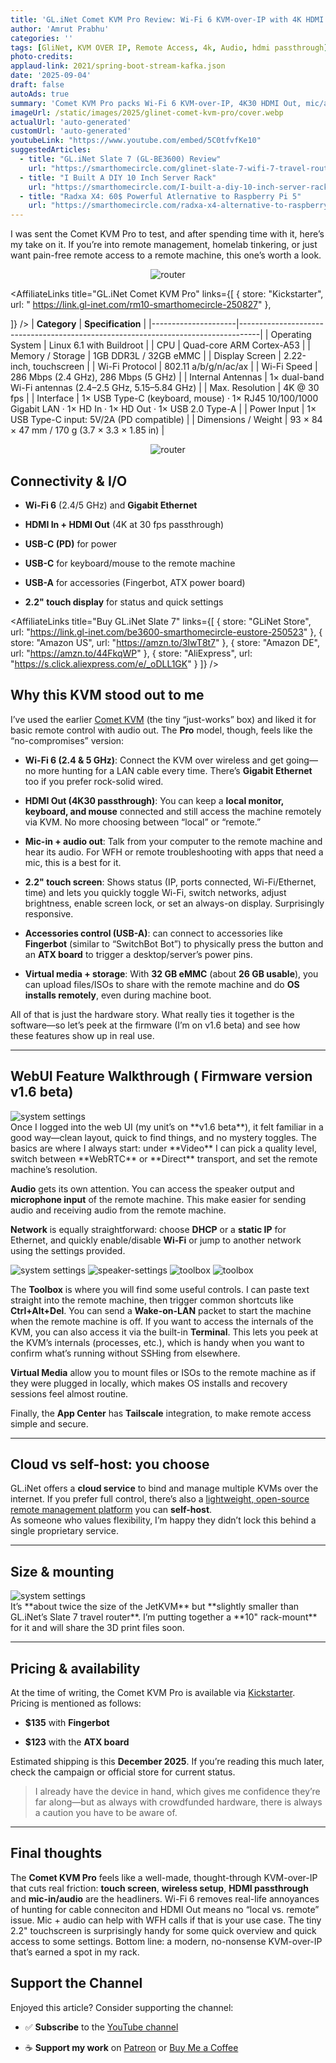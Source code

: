 ```yaml
---
title: 'GL.iNet Comet KVM Pro Review: Wi-Fi 6 KVM-over-IP with 4K HDMI Out Passthrough'
author: 'Amrut Prabhu'
categories: ''
tags: [GliNet, KVM OVER IP, Remote Access, 4k, Audio, hdmi passthrough]
photo-credits:
applaud-link: 2021/spring-boot-stream-kafka.json
date: '2025-09-04'
draft: false
autoAds: true
summary: 'Comet KVM Pro packs Wi-Fi 6 KVM-over-IP, 4K30 HDMI Out, mic/audio, virtual media, Tailscale, plus cloud or self-hosted management for painless remote machine control.'
imageUrl: /static/images/2025/glinet-comet-kvm-pro/cover.webp
actualUrl: 'auto-generated'
customUrl: 'auto-generated'
youtubeLink: "https://www.youtube.com/embed/5C0tfvfKe10"
suggestedArticles:
  - title: "GL.iNet Slate 7 (GL‑BE3600) Review"
    url: "https://smarthomecircle.com/glinet-slate-7-wifi-7-travel-router"
  - title: "I Built A DIY 10 Inch Server Rack"
    url: "https://smarthomecircle.com/I-built-a-diy-10-inch-server-rack"
  - title: "Radxa X4: 60$ Powerful Atlernative to Raspberry Pi 5"
    url: "https://smarthomecircle.com/radxa-x4-alternative-to-raspberry-pi-5"
---
```

<TOCInline toc={props.toc} asDisclosure />  

I was sent the Comet KVM Pro to test, and after spending time with it, here’s my  take on it. If you’re into remote management, homelab tinkering, or just want pain-free remote access to a remote machine, this one’s worth a look.

<p align="center">
  <img src="/static/images/2025/glinet-comet-kvm-pro/front-view.webp" alt="router" />
</p>

<AffiliateLinks 
  title="GL.iNet Comet KVM Pro" 
  links={[
    { store: "Kickstarter", url: " https://link.gl-inet.com/rm10-smarthomecircle-250827" },
    
  ]}
/>
| **Category**        | **Specification**                                                                 |
|---------------------|-----------------------------------------------------------------------------------|
| Operating System    | Linux 6.1 with Buildroot                                                           |
| CPU                 | Quad-core ARM Cortex-A53                                                           |
| Memory / Storage    | 1GB DDR3L / 32GB eMMC                                                             |
| Display Screen      | 2.22-inch, touchscreen                                                            |
| Wi-Fi Protocol      | 802.11 a/b/g/n/ac/ax                                                              |
| Wi-Fi Speed         | 286 Mbps (2.4 GHz), 286 Mbps (5 GHz)                                              |
| Internal Antennas   | 1× dual-band Wi-Fi antennas (2.4–2.5 GHz, 5.15–5.84 GHz)                          |
| Max. Resolution     | 4K @ 30 fps                                                                       |
| Interface           | 1× USB Type-C (keyboard, mouse) · 1× RJ45 10/100/1000 Gigabit LAN · 1× HD In · 1× HD Out · 1× USB 2.0 Type-A |
| Power Input         | 1× USB Type-C input: 5V/2A (PD compatible)                                        |
| Dimensions / Weight | 93 × 84 × 47 mm / 170 g (3.7 × 3.3 × 1.85 in)                                     |


<p align="center">
  <img src="/static/images/2025/glinet-comet-kvm-pro/back-view.webp" alt="router" />
</p>


## Connectivity & I/O

-   **Wi-Fi 6** (2.4/5 GHz) and **Gigabit Ethernet**
    
-   **HDMI In + HDMI Out** (4K at 30 fps passthrough)
    
-   **USB-C (PD)** for power
    
-   **USB-C** for keyboard/mouse to the remote machine
    
-   **USB-A** for accessories (Fingerbot, ATX power board)
    
-   **2.2" touch display** for status and quick settings
    


<AffiliateLinks 
  title="Buy GL.iNet Slate 7" 
  links={[
    { store: "GLiNet Store", url: "https://link.gl-inet.com/be3600-smarthomecircle-eustore-250523" },
    { store: "Amazon US", url: "https://amzn.to/3IwT8t7" },
    { store: "Amazon DE", url: "https://amzn.to/44FkqWP" },
    { store: "AliExpress", url: "https://s.click.aliexpress.com/e/_oDLL1GK" }
  ]}
/>

## Why this KVM stood out to me

I’ve used the earlier [Comet KVM](https://smarthomecircle.com/comet-kvm-gl-rm1-review-best-kvm-over-ip-2025) (the tiny “just-works” box) and liked it for basic remote control with audio out. The **Pro** model, though, feels like the “no-compromises” version:

-   **Wi-Fi 6 (2.4 & 5 GHz)**: Connect the KVM over wireless and get going—no more hunting for a LAN cable every time. There’s **Gigabit Ethernet** too if you prefer rock-solid wired.
    
-   **HDMI Out (4K30 passthrough)**: You can keep a **local monitor, keyboard, and mouse** connected and still access the machine remotely via KVM. No more choosing between “local” or “remote.”
    
-   **Mic-in + audio out**: Talk from your computer to the remote machine and hear its audio. For WFH or remote troubleshooting with apps that need a mic, this is a best for it.
    
-   **2.2" touch screen**: Shows status (IP, ports connected, Wi-Fi/Ethernet, time) and lets you quickly toggle Wi-Fi, switch networks, adjust brightness, enable screen lock, or set an always-on display. Surprisingly responsive.
    
-   **Accessories control (USB-A)**: can connect to accessories like **Fingerbot** (similar to “SwitchBot Bot”) to physically press the button and an **ATX board** to trigger a desktop/server’s power pins.
    
-   **Virtual media + storage**: With **32 GB eMMC** (about **26 GB usable**), you can upload files/ISOs to share with the remote machine and do **OS installs remotely**, even during machine boot.
    

All of that is just the hardware story. What really ties it together is the software—so let’s peek at the firmware (I’m on v1.6 beta) and see how these features show up in real use.

----------
## WebUI Feature Walkthrough ( Firmware version v1.6 beta)
<div class="image-flex">
  <img src="/static/images/2025/glinet-comet-kvm-pro/webui.webp" alt="system settings" />
</div>
Once I logged into the web UI (my unit’s on **v1.6 beta**), it felt familiar in a good way—clean layout, quick to find things, and no mystery toggles. The basics are where I always start: under **Video** I can pick a quality level, switch between **WebRTC** or **Direct** transport, and set the remote machine’s resolution. 

**Audio** gets its own attention. You can access the speaker output and **microphone input** of the remote machine. This make easier for sending audio and receiving audio from the remote machine.

**Network** is equally straightforward: choose **DHCP** or a **static IP** for Ethernet, and quickly enable/disable **Wi-Fi** or jump to another network using the settings provided.


<div class="image-flex">
  <img src="/static/images/2025/glinet-comet-kvm-pro/system-settings.webp" alt="system settings" />
  <img src="/static/images/2025/glinet-comet-kvm-pro/speaker-settings.webp" alt="speaker-settings" />
  <img src="/static/images/2025/glinet-comet-kvm-pro/toolbox.webp" alt="toolbox" />
  <img src="/static/images/2025/glinet-comet-kvm-pro/shortcuts.webp" alt="toolbox" />
</div>


The **Toolbox** is where you will find some useful controls. I can paste text straight into the remote machine, then trigger common shortcuts like **Ctrl+Alt+Del**. You can send a **Wake-on-LAN** packet to start the machine when the remote machine is off. 
If you want to access the internals of the KVM, you can also access it via the  built-in **Terminal**. This lets you peek at the KVM’s internals (processes, etc.), which is handy when you want to confirm what’s running without SSHing from elsewhere.

**Virtual Media** allow you to mount files or ISOs to the remote machine as if they were plugged in locally, which makes OS installs and recovery sessions feel almost routine. 

Finally, the **App Center** has **Tailscale** integration, to make remote access simple and secure.

----------
## Cloud vs self-host: you choose

GL.iNet offers a **cloud service** to bind and manage multiple KVMs over the internet. If you prefer full control, there’s also a [lightweight, open-source remote management platform](https://github.com/gl-inet/glkvm-cloud) you can **self-host**.  
As someone who values flexibility, I’m happy they didn’t lock this behind a single proprietary service.

----------
## Size & mounting

<div class="image-flex">
  <img src="/static/images/2025/glinet-comet-kvm-pro/size.webp" alt="system settings" />
</div>
It’s **about twice the size of the JetKVM** but **slightly smaller than GL.iNet’s Slate 7 travel router**. I’m putting together a **10" rack-mount** for it and will share the 3D print files soon.

----------

## Pricing & availability

At the time of writing, the Comet KVM Pro is available via [Kickstarter]( https://link.gl-inet.com/rm10-smarthomecircle-250827). Pricing is mentioned as follows:

-   **$135** with **Fingerbot**
    
-   **$123** with the **ATX board**
    

Estimated shipping is this **December 2025**. If you’re reading this much later, check the campaign or official store for current status.

> I already have the device in hand, which gives me confidence they’re far along—but as always with crowdfunded hardware, there is always a caution you have to be aware of.


----------

## Final thoughts

The **Comet KVM Pro** feels like a well-made, thought-through KVM-over-IP that cuts real friction: **touch screen**, **wireless setup**, **HDMI passthrough** and **mic-in/audio** are the headliners. Wi-Fi 6 removes real-life annoyances of hunting for cable conneciton and HDMI Out means no “local vs. remote” issue. Mic + audio can help with WFH calls if that is your use case. The tiny 2.2" touchscreen is surprisingly handy for some quick overview and quick access to some settings. 
Bottom line: a modern, no-nonsense KVM-over-IP that’s earned a spot in my rack. 

## Support the Channel

Enjoyed this article? Consider supporting the channel:

-   ✅ **Subscribe** to the [YouTube channel](https://www.youtube.com/@SmartHomeCircle?sub_confirmation=1)
    
-   ☕ **Support my work** on [Patreon](https://patreon.com/AmrutPrabhu) or [Buy Me a Coffee](https://www.buymeacoffee.com/amrutprabhu)


